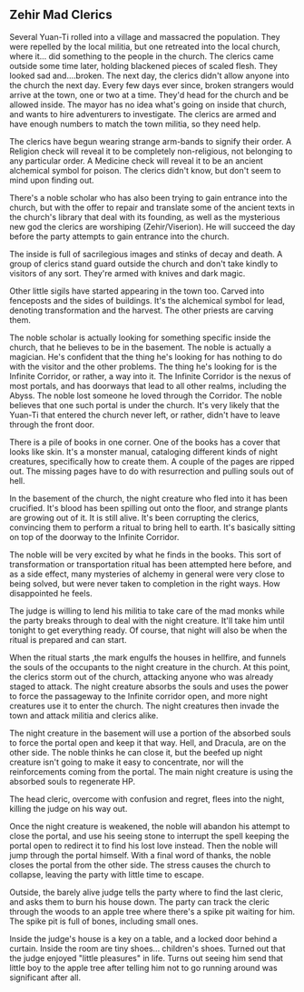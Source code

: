 ## Zehir Mad Clerics
Several Yuan-Ti rolled into a village and massacred the population. They were repelled by the local militia, but one retreated into the local church, where it... did something to the people in the church. The clerics came outside some time later, holding blackened pieces of scaled flesh. They looked sad and....broken. The next day, the clerics didn't allow anyone into the church the next day. Every few days ever since, broken strangers would arrive at the town, one or two at a time. They'd head for the church and be allowed inside. The mayor has no idea what's going on inside that church, and wants to hire adventurers to investigate. The clerics are armed and have enough numbers to match the town militia, so they need help.

The clerics have begun wearing strange arm-bands to signify their order. A Religion check will reveal it to be completely non-religious, not belonging to any particular order. A Medicine check will reveal it to be an ancient alchemical symbol for poison. The clerics didn't know, but don't seem to mind upon finding out.

There's a noble scholar who has also been trying to gain entrance into the church, but with the offer to repair and translate some of the ancient texts in the church's library that deal with its founding, as well as the mysterious new god the clerics are worshiping (Zehir/Viserion). He will succeed the day before the party attempts to gain entrance into the church.

The inside is full of sacrilegious images and stinks of decay and death. A group of clerics stand guard outside the church and don't take kindly to visitors of any sort. They're armed with knives and dark magic.

Other little sigils have started appearing in the town too. Carved into fenceposts and the sides of buildings. It's the alchemical symbol for lead, denoting transformation and the harvest. The other priests are carving them.

The noble scholar is actually looking for something specific inside the church, that he believes to be in the basement. The noble is actually a magician. He's confident that the thing he's looking for has nothing to do with the visitor and the other problems. The thing he's looking for is the Infinite Corridor, or rather, a way into it. The Infinite Corridor is the nexus of most portals, and has doorways that lead to all other realms, including the Abyss. The noble lost someone he loved through the Corridor. The noble believes that one such portal is under the church. It's very likely that the Yuan-Ti that entered the church never left, or rather, didn't have to leave through the front door.

There is a pile of books in one corner. One of the books has a cover that looks like skin. It's a monster manual, cataloging different kinds of night creatures, specifically how to create them. A couple of the pages are ripped out. The missing pages have to do with resurrection and pulling souls out of hell.

In the basement of the church, the night creature who fled into it has been crucified. It's blood has been spilling out onto the floor, and strange plants are growing out of it. It is still alive. It's been corrupting the clerics, convincing them to perform a ritual to bring hell to earth. It's basically sitting on top of the doorway to the Infinite Corridor.

The noble will be very excited by what he finds in the books. This sort of transformation or transportation ritual has been attempted here before, and as a side effect, many mysteries of alchemy in general were very close to being solved, but were never taken to completion in the right ways. How disappointed he feels.

The judge is willing to lend his militia to take care of the mad monks while the party breaks through to deal with the night creature. It'll take him until tonight to get everything ready. Of course, that night will also be when the ritual is prepared and can start.

When the ritual starts ,the mark engulfs the houses in hellfire, and funnels the souls of the occupants to the night creature in the church. At this point, the clerics storm out of the church, attacking anyone who was already staged to attack. The night creature absorbs the souls and uses the power to force the passageway to the Infinite corridor open, and more night creatures use it to enter the church. The night creatures then invade the town and attack militia and clerics alike.

The night creature in the basement will use a portion of the absorbed souls to force the portal open and keep it that way. Hell, and Dracula, are on the other side. The noble thinks he can close it, but the beefed up night creature isn't going to make it easy to concentrate, nor will the reinforcements coming from the portal. The main night creature is using the absorbed souls to regenerate HP.

The head cleric, overcome with confusion and regret, flees into the night, killing the judge on his way out.

Once the night creature is weakened, the noble will abandon his attempt to close the portal, and use his seeing stone to interrupt the spell keeping the portal open to redirect it to find his lost love instead. Then the noble will jump through the portal himself. With a final word of thanks, the noble closes the portal from the other side. The stress causes the church to collapse, leaving the party with little time to escape.

Outside, the barely alive judge tells the party where to find the last cleric, and asks them to burn his house down. The party can track the cleric through the woods to an apple tree where there's a spike pit waiting for him. The spike pit is full of bones, including small ones.

Inside the judge's house is a key on a table, and a locked door behind a curtain. Inside the room are tiny shoes... children's shoes. Turned out that the judge enjoyed "little pleasures" in life. Turns out seeing him send that little boy to the apple tree after telling him not to go running around was significant after all.
